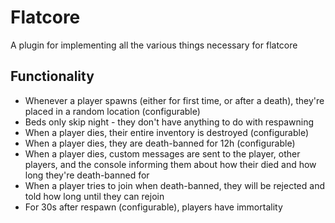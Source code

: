 # Flatcore
A plugin for implementing all the various things necessary for flatcore

## Functionality
* Whenever a player spawns (either for first time, or after a death), they're placed in a random location (configurable)
* Beds only skip night - they don't have anything to do with respawning
* When a player dies, their entire inventory is destroyed (configurable)
* When a player dies, they are death-banned for 12h (configurable)
* When a player dies, custom messages are sent to the player, other players, and the console informing them about how their died and how long they're death-banned for
* When a player tries to join when death-banned, they will be rejected and told how long until they can rejoin
* For 30s after respawn (configurable), players have immortality